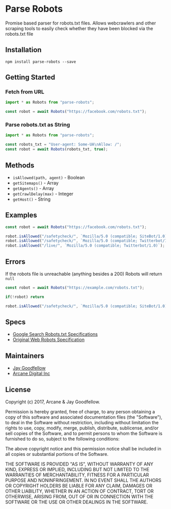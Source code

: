 # Parse Robots

Promise based parser for robots.txt files. Allows webcrawlers and other scraping tools to easily check whether they have been blocked via the robots.txt file

## Installation

`npm install parse-robots --save`

## Getting Started

### Fetch from URL

```js
import * as Robots from "parse-robots";

const robot = await Robots("https://facebook.com/robots.txt");
```

### Parse robots.txt as String

```js
import * as Robots from "parse-robots";

const robots_txt = "User-agent: Some-UA\nAllow: /";
const robot = await Robots(robots_txt, true);
```

## Methods

- `isAllowed(path, agent)` - Boolean
- `getSitemaps()` - Array
- `getAgents()` - Array
- `getCrawlDelay(max)` - Integer
- `getHost()` - String

## Examples

```js
const robot = await Robots("https://facebook.com/robots.txt");

robot.isAllowed("/safetycheck/", `Mozilla/5.0 (compatible; SiteBot/1.0)`);      //false
robot.isAllowed("/safetycheck/", `Mozilla/5.0 (compatible; Twitterbot/1.0)`);   //true
robot.isAllowed("/live/", `Mozilla/5.0 (compatible; Twitterbot/1.0)`);          //false
```

## Errors

If the robots file is unreachable (anything besides a 200) Robots will return `null`

```js
const robot = await Robots("https://example.com/robots.txt");

if(!robot) return

robot.isAllowed("/safetycheck/", `Mozilla/5.0 (compatible; SiteBot/1.0)`);      //false
```

## Specs

- [Google Search Robots.txt Specifications](https://developers.google.com/search/reference/robots_txt)
- [Original Web Robots Specification](http://www.robotstxt.org/norobots-rfc.txt)

## Maintainers

- [Jay Goodfellow](https://github.com/jaygoodfellow)
- [Arcane Digital Inc](https://github.com/arcanedigital)

## License

Copyright (c) 2017, Arcane & Jay Goodfellow.

Permission is hereby granted, free of charge, to any person obtaining a copy of this software and associated documentation files (the "Software"), to deal in the Software without restriction, including without limitation the rights to use, copy, modify, merge, publish, distribute, sublicense, and/or sell copies of the Software, and to permit persons to whom the Software is furnished to do so, subject to the following conditions:

The above copyright notice and this permission notice shall be included in all copies or substantial portions of the Software.

THE SOFTWARE IS PROVIDED "AS IS", WITHOUT WARRANTY OF ANY KIND, EXPRESS OR IMPLIED, INCLUDING BUT NOT LIMITED TO THE WARRANTIES OF MERCHANTABILITY, FITNESS FOR A PARTICULAR PURPOSE AND NONINFRINGEMENT. IN NO EVENT SHALL THE AUTHORS OR COPYRIGHT HOLDERS BE LIABLE FOR ANY CLAIM, DAMAGES OR OTHER LIABILITY, WHETHER IN AN ACTION OF CONTRACT, TORT OR OTHERWISE, ARISING FROM, OUT OF OR IN CONNECTION WITH THE SOFTWARE OR THE USE OR OTHER DEALINGS IN THE SOFTWARE.
